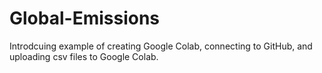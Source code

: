 # Global-Emissions

Introdcuing example of creating Google Colab, connecting to GitHub, and uploading csv files to Google Colab. 
